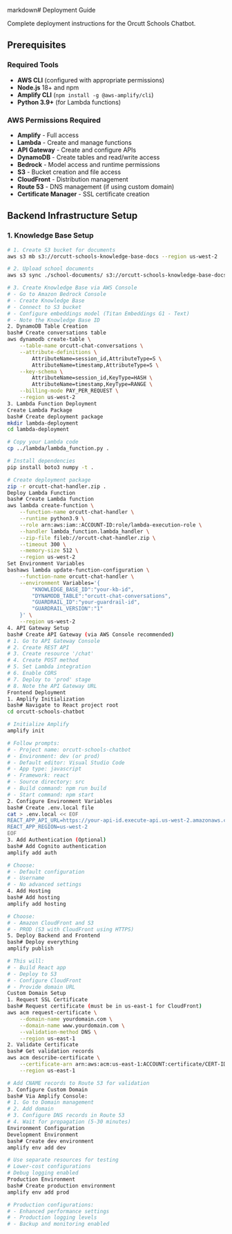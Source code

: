 markdown# Deployment Guide

Complete deployment instructions for the Orcutt Schools Chatbot.

## Prerequisites

### Required Tools
- **AWS CLI** (configured with appropriate permissions)
- **Node.js** 18+ and npm
- **Amplify CLI** (`npm install -g @aws-amplify/cli`)
- **Python 3.9+** (for Lambda functions)

### AWS Permissions Required
- **Amplify** - Full access
- **Lambda** - Create and manage functions
- **API Gateway** - Create and configure APIs
- **DynamoDB** - Create tables and read/write access
- **Bedrock** - Model access and runtime permissions
- **S3** - Bucket creation and file access
- **CloudFront** - Distribution management
- **Route 53** - DNS management (if using custom domain)
- **Certificate Manager** - SSL certificate creation

## Backend Infrastructure Setup

### 1. Knowledge Base Setup
```bash
# 1. Create S3 bucket for documents
aws s3 mb s3://orcutt-schools-knowledge-base-docs --region us-west-2

# 2. Upload school documents
aws s3 sync ./school-documents/ s3://orcutt-schools-knowledge-base-docs/

# 3. Create Knowledge Base via AWS Console
# - Go to Amazon Bedrock Console
# - Create Knowledge Base
# - Connect to S3 bucket
# - Configure embeddings model (Titan Embeddings G1 - Text)
# - Note the Knowledge Base ID
2. DynamoDB Table Creation
bash# Create conversations table
aws dynamodb create-table \
    --table-name orcutt-chat-conversations \
    --attribute-definitions \
        AttributeName=session_id,AttributeType=S \
        AttributeName=timestamp,AttributeType=S \
    --key-schema \
        AttributeName=session_id,KeyType=HASH \
        AttributeName=timestamp,KeyType=RANGE \
    --billing-mode PAY_PER_REQUEST \
    --region us-west-2
3. Lambda Function Deployment
Create Lambda Package
bash# Create deployment package
mkdir lambda-deployment
cd lambda-deployment

# Copy your Lambda code
cp ../lambda/lambda_function.py .

# Install dependencies
pip install boto3 numpy -t .

# Create deployment package
zip -r orcutt-chat-handler.zip .
Deploy Lambda Function
bash# Create Lambda function
aws lambda create-function \
    --function-name orcutt-chat-handler \
    --runtime python3.9 \
    --role arn:aws:iam::ACCOUNT-ID:role/lambda-execution-role \
    --handler lambda_function.lambda_handler \
    --zip-file fileb://orcutt-chat-handler.zip \
    --timeout 300 \
    --memory-size 512 \
    --region us-west-2
Set Environment Variables
bashaws lambda update-function-configuration \
    --function-name orcutt-chat-handler \
    --environment Variables='{
        "KNOWLEDGE_BASE_ID":"your-kb-id",
        "DYNAMODB_TABLE":"orcutt-chat-conversations",
        "GUARDRAIL_ID":"your-guardrail-id",
        "GUARDRAIL_VERSION":"1"
    }' \
    --region us-west-2
4. API Gateway Setup
bash# Create API Gateway (via AWS Console recommended)
# 1. Go to API Gateway Console
# 2. Create REST API
# 3. Create resource '/chat'
# 4. Create POST method
# 5. Set Lambda integration
# 6. Enable CORS
# 7. Deploy to 'prod' stage
# 8. Note the API Gateway URL
Frontend Deployment
1. Amplify Initialization
bash# Navigate to React project root
cd orcutt-schools-chatbot

# Initialize Amplify
amplify init

# Follow prompts:
# - Project name: orcutt-schools-chatbot
# - Environment: dev (or prod)
# - Default editor: Visual Studio Code
# - App type: javascript
# - Framework: react
# - Source directory: src
# - Build command: npm run build
# - Start command: npm start
2. Configure Environment Variables
bash# Create .env.local file
cat > .env.local << EOF
REACT_APP_API_URL=https://your-api-id.execute-api.us-west-2.amazonaws.com/prod
REACT_APP_REGION=us-west-2
EOF
3. Add Authentication (Optional)
bash# Add Cognito authentication
amplify add auth

# Choose:
# - Default configuration
# - Username
# - No advanced settings
4. Add Hosting
bash# Add hosting
amplify add hosting

# Choose:
# - Amazon CloudFront and S3
# - PROD (S3 with CloudFront using HTTPS)
5. Deploy Backend and Frontend
bash# Deploy everything
amplify publish

# This will:
# - Build React app
# - Deploy to S3
# - Configure CloudFront
# - Provide domain URL
Custom Domain Setup
1. Request SSL Certificate
bash# Request certificate (must be in us-east-1 for CloudFront)
aws acm request-certificate \
    --domain-name yourdomain.com \
    --domain-name www.yourdomain.com \
    --validation-method DNS \
    --region us-east-1
2. Validate Certificate
bash# Get validation records
aws acm describe-certificate \
    --certificate-arn arn:aws:acm:us-east-1:ACCOUNT:certificate/CERT-ID \
    --region us-east-1

# Add CNAME records to Route 53 for validation
3. Configure Custom Domain
bash# Via Amplify Console:
# 1. Go to Domain management
# 2. Add domain
# 3. Configure DNS records in Route 53
# 4. Wait for propagation (5-30 minutes)
Environment Configuration
Development Environment
bash# Create dev environment
amplify env add dev

# Use separate resources for testing
# Lower-cost configurations
# Debug logging enabled
Production Environment
bash# Create production environment
amplify env add prod

# Production configurations:
# - Enhanced performance settings
# - Production logging levels
# - Backup and monitoring enabled